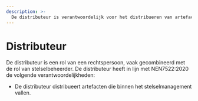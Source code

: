 ```yaml
---
description: >-
  De distributeur is verantwoordelijk voor het distribueren van artefacten.
---
```


# Distributeur

De distributeur is een rol van een rechtspersoon, vaak gecombineerd met de rol van stelselbeheerder. De distributeur heeft in lijn met NEN7522:2020 de volgende verantwoordelijkheden:

- De distributeur distribueert artefacten die binnen het stelselmanagement vallen.
